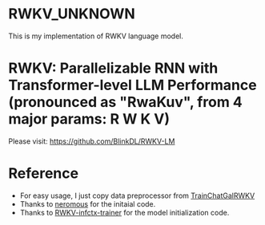 # RWKV_UNKNOWN

This is my implementation of RWKV language model.


# RWKV: Parallelizable RNN with Transformer-level LLM Performance (pronounced as "RwaKuv", from 4 major params: R W K V)

Please visit: https://github.com/BlinkDL/RWKV-LM

# Reference
- For easy usage, I just copy data preprocessor from [TrainChatGalRWKV](https://github.com/SynthiaDL/TrainChatGalRWKV/)
- Thanks to [neromous](https://github.com/neromous/) for the initaial code.
- Thanks to [RWKV-infctx-trainer](https://github.com/RWKV/RWKV-infctx-trainer) for the model initialization code.